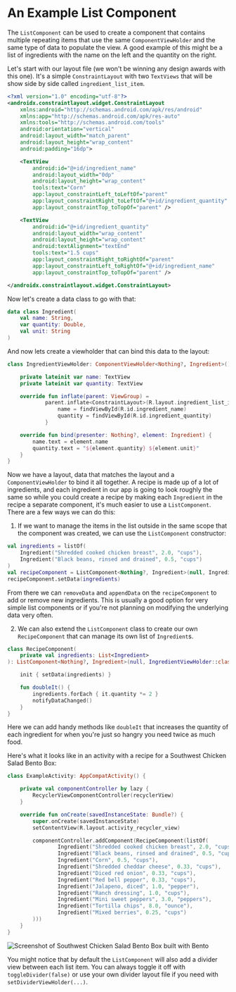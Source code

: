 # An Example List Component

The `ListComponent` can be used to create a component that contains multiple repeating items that use the same `ComponentViewHolder` and the same type of data to populate the view. A good example of this might be a list of ingredients with the name on the left and the quantity on the right.

Let's start with our layout file (we won't be winning any design awards with this one). It's a simple `ConstraintLayout` with two `TextViews` that will be show side by side called `ingredient_list_item`.

```xml
<?xml version="1.0" encoding="utf-8"?>
<androidx.constraintlayout.widget.ConstraintLayout
    xmlns:android="http://schemas.android.com/apk/res/android"
    xmlns:app="http://schemas.android.com/apk/res-auto"
    xmlns:tools="http://schemas.android.com/tools"
    android:orientation="vertical"
    android:layout_width="match_parent"
    android:layout_height="wrap_content"
    android:padding="16dp">

    <TextView
        android:id="@+id/ingredient_name"
        android:layout_width="0dp"
        android:layout_height="wrap_content"
        tools:text="Corn"
        app:layout_constraintLeft_toLeftOf="parent"
        app:layout_constraintRight_toLeftOf="@+id/ingredient_quantity"
        app:layout_constraintTop_toTopOf="parent" />

    <TextView
        android:id="@+id/ingredient_quantity"
        android:layout_width="wrap_content"
        android:layout_height="wrap_content"
        android:textAlignment="textEnd"
        tools:text="1.5 cups"
        app:layout_constraintRight_toRightOf="parent"
        app:layout_constraintLeft_toRightOf="@+id/ingredient_name"
        app:layout_constraintTop_toTopOf="parent" />

</androidx.constraintlayout.widget.ConstraintLayout>
```

Now let's create a data class to go with that:

```kotlin
data class Ingredient(
    val name: String,
    var quantity: Double,
    val unit: String
)
```

And now lets create a viewholder that can bind this data to the layout:

```kotlin
class IngredientViewHolder: ComponentViewHolder<Nothing?, Ingredient>() {

    private lateinit var name: TextView
    private lateinit var quantity: TextView

    override fun inflate(parent: ViewGroup) =
            parent.inflate<ConstraintLayout>(R.layout.ingredient_list_item).apply {
                name = findViewById(R.id.ingredient_name)
                quantity = findViewById(R.id.ingredient_quantity)
            }

    override fun bind(presenter: Nothing?, element: Ingredient) {
        name.text = element.name
        quantity.text = "${element.quantity} ${element.unit}"
    }
}
```

Now we have a layout, data that matches the layout and a `ComponentViewHolder` to bind it all together. A recipe is made up of a lot of ingredients, and each ingredient in our app is going to look roughly the same so while you could create a recipe by making each `Ingredient` in the recipe a separate component, it's much easier to use a `ListComponent`. There are a few ways we can do this:

1. If we want to manage the items in the list outside in the same scope that the component was created, we can use the `ListComponent` constructor:

```kotlin
val ingredients = listOf(
    Ingredient("Shredded cooked chicken breast", 2.0, "cups"),
    Ingredient("Black beans, rinsed and drained", 0.5, "cups")
)
val recipeComponent = ListComponent<Nothing?, Ingredient>(null, IngredientViewHolder::class.java)
recipeComponent.setData(ingredients)
```

From there we can `removeData` and `appendData` on the `recipeComponent` to add or remove new ingredients. This is usually a good option for very simple list components or if you're not planning on modifying the underlying data very often.

2. We can also extend the `ListComponent` class to create our own `RecipeComponent` that can manage its own list of `Ingredient`s.

```kotlin
class RecipeComponent(
    private val ingredients: List<Ingredient>
): ListComponent<Nothing?, Ingredient>(null, IngredientViewHolder::class.java) {

    init { setData(ingredients) }

    fun doubleIt() {
        ingredients.forEach { it.quantity *= 2 }
        notifyDataChanged()
    }
}
```

Here we can add handy methods like `doubleIt` that increases the quantity of each ingredient for when you're just so hangry you need twice as much food.

Here's what it looks like in an activity with a recipe for a Southwest Chicken Salad Bento Box:

```kotlin
class ExampleActivity: AppCompatActivity() {

    private val componentController by lazy {
        RecyclerViewComponentController(recyclerView)
    }

    override fun onCreate(savedInstanceState: Bundle?) {
        super.onCreate(savedInstanceState)
        setContentView(R.layout.activity_recycler_view)

        componentController.addComponent(RecipeComponent(listOf(
                Ingredient("Shredded cooked chicken breast", 2.0, "cups"),
                Ingredient("Black beans, rinsed and drained", 0.5, "cups"),
                Ingredient("Corn", 0.5, "cups"),
                Ingredient("Shredded cheddar cheese", 0.33, "cups"),
                Ingredient("Diced red onion", 0.33, "cups"),
                Ingredient("Red bell pepper", 0.33, "cups"),
                Ingredient("Jalapeno, diced", 1.0, "pepper"),
                Ingredient("Ranch dressing", 1.0, "cups"),
                Ingredient("Mini sweet peppers", 3.0, "peppers"),
                Ingredient("Tortilla chips", 8.0, "ounce"),
                Ingredient("Mixed berries", 0.25, "cups")
        )))
    }
}
```

![Screenshot of Southwest Chicken Salad Bento Box built with Bento](./images/SouthwestBentoBox.png)

You might notice that by default the `ListComponent` will also add a divider view between each list item. You can always toggle it off with `toggleDivider(false)` or use your own divider layout file if you need with `setDividerViewHolder(...)`.
